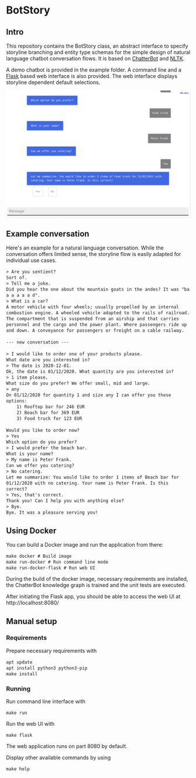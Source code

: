 # BotStory

## Intro

This repository contains the BotStory class, an abstract interface to specify storyline branching and entity type schemas for the simple design of natural language chatbot conversation flows. It is based on [ChatterBot](https://github.com/gunthercox/ChatterBot) and [NLTK](https://www.nltk.org).

A demo chatbot is provided in the example folder.
A command line and a [Flask](https://flask.palletsprojects.com/en/1.1.x/) based web interface is also provided. The web interface displays storyline dependent default selections.

![Web interface screenshot](flask_screenshot.png)

## Example conversation

Here's an example for a natural language conversation. While the conversation offers limited sense, the storyline flow is easily adapted for individual use cases.
```
> Are you sentient?
Sort of.
> Tell me a joke.
Did you hear the one about the mountain goats in the andes? It was "ba a a a a a d".
> What is a car?
A motor vehicle with four wheels; usually propelled by an internal combustion engine. A wheeled vehicle adapted to the rails of railroad. The compartment that is suspended from an airship and that carries personnel and the cargo and the power plant. Where passengers ride up and down. A conveyance for passengers or freight on a cable railway.

--- new conversation ---

> I would like to order one of your products please.
What date are you interested in?
> The date is 2020-12-01.
Ok, the date is 01/12/2020. What quantity are you interested in?
> 1 item please.
What size do you prefer? We offer small, mid and large.
> any
On 01/12/2020 for quantity 1 and size any I can offer you these options:
	1) Rooftop bar for 246 EUR
	2) Beach bar for 369 EUR
	3) Food truck for 123 EUR

Would you like to order now?
> Yes
Which option do you prefer?
> I would prefer the beach bar.
What is your name?
> My name is Peter Frank.
Can we offer you catering?
> No catering.
Let me summarize: You would like to order 1 items of Beach bar for 01/12/2020 with no catering. Your name is Peter Frank. Is this correct?
> Yes, that's correct.
Thank you! Can I help you with anything else?
> Bye.
Bye. It was a pleasure serving you!
```

## Using Docker

You can build a Docker image and run the application from there:
```
make docker # Build image
make run-docker # Run command line mode
make run-docker-flask # Run web UI
```

During the build of the docker image, necessary requirements are installed, the ChatterBot knowledge graph is trained and the unit tests are executed.

After initiating the Flask app, you should be able to access the web UI at http://localhost:8080/

## Manual setup

### Requirements

Prepare necessary requirements with
```
apt update
apt install python3 python3-pip
make install
```

### Running

Run command line interface with
```
make run
```

Run the web UI with
```
make flask
```
The web application runs on part 8080 by default.

Display other available commands by using
```
make help
```

